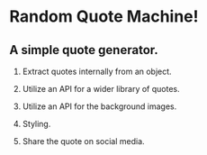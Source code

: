 # Random Quote Machine!

## A simple quote generator.
1. Extract quotes internally from an object.

2. Utilize an API for a wider library of quotes.

3. Utilize an API for the background images.

4. Styling.

5. Share the quote on social media.
